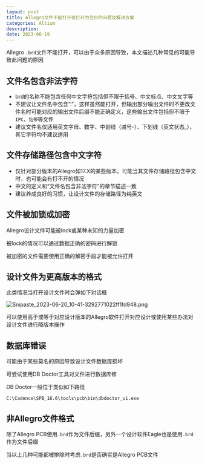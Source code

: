 ```yaml
---
layout: post
title: Allegro文件不能打开或打开为空白的问题及解决方案
categories: Altium
description: 
date: 2023-06-19
---
```


Allegro `.brd`文件不能打开，可以由于众多原因导致，本文描述几种常见的可能导致此问题的原因

## 文件名包含非法字符

* brd的名称不能包含任何中文字符包括但不限于括号、中文标点、中文文字等
* 不建议让文件名中包含“.”，这样虽然能打开，但输出部分输出文件时不更改文件名时可能对应的输出文件后缀不能正确定义，这些输出文件包括但不限于`IPC`、`钻带`等文件
* 建议文件名仅适用英文字母、数字、中划线（减号-）、下划线（英文状态\_），其它字符均不建议适用

## 文件存储路径包含中文字符

* 仅针对部分版本的Allegro如17.X的某些版本，可能当其文件存储路径包含中文时，也可能会有打不开的情况
* 中文的定义和“文件名包含非法字符”的章节描述一致
* 建议养成良好的习惯，让设计文件的存储路径为纯英文

## 文件被加锁或加密

Allegro设计文件可能被lock或某种未知的力量加密

被lock的情况可以通过数据正确的密码进行解锁

被加密的文件需要使用正确的解密手段才能被允许打开

## 设计文件为更高版本的格式

此类情况当打开设计文件时会弹如下对话框

![Snipaste_2023-06-20_10-41-3292771022ff1fd948.png](https://a1024.synology.me:222/images/Snipaste_2023-06-20_10-41-3292771022ff1fd948.png)

可以使用高于或等于对应设计版本的Allegro软件打开对应设计或使用某些办法对设计文件进行降版本操作

## 数据库错误

可能由于某些莫名的原因导致设计文件数据库损坏

可尝试使用DB Doctor工具对文件进行数据库修

DB Doctor一般位于类似如下路径

`C:\Cadence\SPB_16.6\tools\pcb\bin\dbdoctor_ui.exe`

## 非Allegro文件格式

除了Allegro PCB使用`.brd`作为文件后缀，另外一个设计软件Eagle也是使用`.brd`作为文件后缀

当以上几种可能都被排除时考虑`.brd`是否确实是Allegro PCB文件